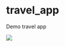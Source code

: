 # travel_app
Demo travel app

<div style="display: flex">
<img src="https://github.com/IMthEOO/travel_app/blob/master/assets/images/screenshot.jpg?raw=true" />
</div>

